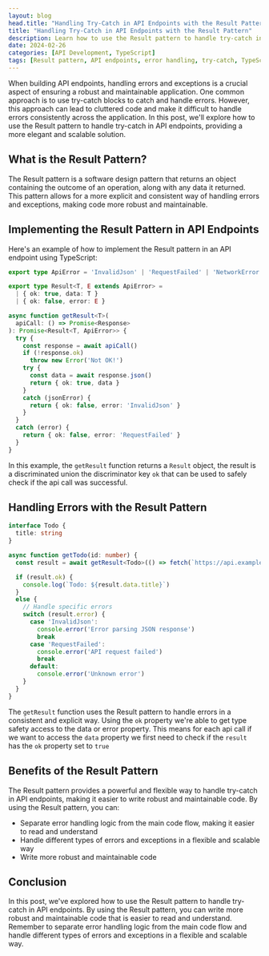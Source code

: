 ```yaml
---
layout: blog
head.title: "Handling Try-Catch in API Endpoints with the Result Pattern"
title: "Handling Try-Catch in API Endpoints with the Result Pattern"
description: Learn how to use the Result pattern to handle try-catch in API endpoints, providing a more elegant and scalable solution.
date: 2024-02-26
categories: [API Development, TypeScript]
tags: [Result pattern, API endpoints, error handling, try-catch, TypeScript]
---
```


When building API endpoints, handling errors and exceptions is a crucial aspect of ensuring a robust and maintainable application. One common approach is to use try-catch blocks to catch and handle errors. However, this approach can lead to cluttered code and make it difficult to handle errors consistently across the application. In this post, we'll explore how to use the Result pattern to handle try-catch in API endpoints, providing a more elegant and scalable solution.

## What is the Result Pattern?

The Result pattern is a software design pattern that returns an object containing the outcome of an operation, along with any data it returned. This pattern allows for a more explicit and consistent way of handling errors and exceptions, making code more robust and maintainable.

## Implementing the Result Pattern in API Endpoints

Here's an example of how to implement the Result pattern in an API endpoint using TypeScript:

```typescript
export type ApiError = 'InvalidJson' | 'RequestFailed' | 'NetworkError'

export type Result<T, E extends ApiError> =
  | { ok: true, data: T }
  | { ok: false, error: E }

async function getResult<T>(
  apiCall: () => Promise<Response>
): Promise<Result<T, ApiError>> {
  try {
    const response = await apiCall()
    if (!response.ok)
      throw new Error('Not OK!')
    try {
      const data = await response.json()
      return { ok: true, data }
    }
    catch (jsonError) {
      return { ok: false, error: 'InvalidJson' }
    }
  }
  catch (error) {
    return { ok: false, error: 'RequestFailed' }
  }
}
```

In this example, the `getResult` function returns a `Result` object, the result is a discriminated union the discriminator key `ok` that can be used to safely check if the api call was successful.

## Handling Errors with the Result Pattern

```ts
interface Todo {
  title: string
}

async function getTodo(id: number) {
  const result = await getResult<Todo>(() => fetch(`https://api.example.com/todos/${id}`))

  if (result.ok) {
    console.log(`Todo: ${result.data.title}`)
  }
  else {
    // Handle specific errors
    switch (result.error) {
      case 'InvalidJson':
        console.error('Error parsing JSON response')
        break
      case 'RequestFailed':
        console.error('API request failed')
        break
      default:
        console.error('Unknown error')
    }
  }
}
```

The `getResult` function uses the Result pattern to handle errors in a consistent and explicit way. Using the `ok` property we're able to get type safety access to the data or error property. This means for each api call if we want to access the `data` property we first need to check if the `result` has the `ok` property set to `true`

## Benefits of the Result Pattern

The Result pattern provides a powerful and flexible way to handle try-catch in API endpoints, making it easier to write robust and maintainable code. By using the Result pattern, you can:

- Separate error handling logic from the main code flow, making it easier to read and understand
- Handle different types of errors and exceptions in a flexible and scalable way
- Write more robust and maintainable code

## Conclusion

In this post, we've explored how to use the Result pattern to handle try-catch in API endpoints. By using the Result pattern, you can write more robust and maintainable code that is easier to read and understand. Remember to separate error handling logic from the main code flow and handle different types of errors and exceptions in a flexible and scalable way.
